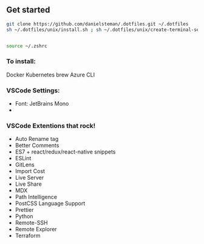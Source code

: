 ## Get started

```bash
git clone https://github.com/danielsteman/.dotfiles.git ~/.dotfiles
sh ~/.dotfiles/unix/install.sh ; sh ~/.dotfiles/unix/create-terminal-setup.sh


source ~/.zshrc
```


### To install:
Docker
Kubernetes
brew
Azure CLI


### VSCode Settings:
- Font: JetBrains Mono
- 


### VSCode Extentions that rock!
- Auto Rename tag
- Better Comments
- ES7 + react/redux/react-native snippets
- ESLint
- GitLens
- Import Cost
- Live Server
- Live Share
- MDX
- Path Intelligence
- PostCSS Language Support
- Prettier
- Python
- Remote-SSH
- Remote Explorer
- Terraform
